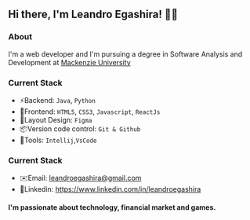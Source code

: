 ## Hi there, I'm Leandro Egashira! 🧑‍💻

<!-- [![Linkedin](https://img.shields.io/badge/linkedin-%230077B5.svg?style=for-the-badge&logo=linkedin&logoColor=white)](https://www.linkedin.com/in/leandroegashira/)
[![Instagram](https://img.shields.io/badge/Instagram-%23E4405F.svg?style=for-the-badge&logo=Instagram&logoColor=white)](https://www.instagram.com/leandroegashira)

![Leandro GitHub stats](https://github-readme-stats.vercel.app/api?username=leandrohegashira&show_icons=true&theme=) -->

### About
I'm a web developer and I'm pursuing a degree in Software Analysis and Development at [Mackenzie University](https://www.mackenzie.br/)

### Current Stack

<!-- <div style="display: inline_block">
  <img align="center" alt="" src="https://img.shields.io/badge/html5-%23E34F26.svg?style=for-the-badge&logo=html5&logoColor=white"/>
  <img align="center" alt="" src="https://img.shields.io/badge/css3-%231572B6.svg?style=for-the-badge&logo=css3&logoColor=white"/>
  <img align="center" alt="" src="https://img.shields.io/badge/javascript-%23323330.svg?style=for-the-badge&logo=javascript&logoColor=%23F7DF1E"/>
  <img align="center" alt="" src="https://img.shields.io/badge/python-3670A0?style=for-the-badge&logo=python&logoColor=ffdd54"/>
  <img align="center" alt="" src="https://img.shields.io/badge/react-%2320232a.svg?style=for-the-badge&logo=react&logoColor=%2361DAFB"/>
  <img align="center" alt="" src="https://img.shields.io/badge/mysql-%2300f.svg?style=for-the-badge&logo=mysql&logoColor=white"/>
</div><br> -->

- ⚡️Backend: `Java`, `Python` 
- 🚀Frontend: `HTML5`, `CSS3`, `Javascript`, `ReactJs`
- 🎨Layout Design: `Figma`
- 📦️Version code control: `Git & Github`
- 🔧Tools: `Intellij`,`VsCode`

### Current Stack
- ✉️Email: leandroegashira@gmail.com
- 👤Linkedin: https://www.linkedin.com/in/leandroegashira


#### I'm passionate about technology, financial market and games.
